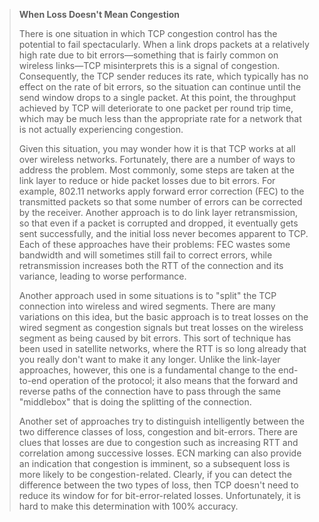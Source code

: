 <!--- [!Note|style:flat|label:When Loss Doesn't Mean Congestion|iconVisibility:hidden] --->
> **When Loss Doesn't Mean Congestion**
>
> There is one situation in which TCP congestion control has the
> potential to fail spectacularly. When a link drops packets at a
> relatively high rate due to bit errors—something that is fairly common
> on wireless links—TCP misinterprets this is a signal of congestion.
> Consequently, the TCP sender reduces its rate, which typically has no
> effect on the rate of bit errors, so the situation can continue until
> the send window drops to a single packet. At this point, the
> throughput achieved by TCP will deteriorate to one packet per round
> trip time, which may be much less than the appropriate rate for a
> network that is not actually experiencing congestion.
> 
> Given this situation, you may wonder how it is that TCP works at all
> over wireless networks. Fortunately, there are a number of ways to
> address the problem. Most commonly, some steps are taken at the link
> layer to reduce or hide packet losses due to bit errors. For example,
> 802.11 networks apply forward error correction (FEC) to the
> transmitted packets so that some number of errors can be corrected by
> the receiver. Another approach is to do link layer retransmission, so
> that even if a packet is corrupted and dropped, it eventually gets
> sent successfully, and the initial loss never becomes apparent to TCP.
> Each of these approaches have their problems: FEC wastes some
> bandwidth and will sometimes still fail to correct errors, while
> retransmission increases both the RTT of the connection and its
> variance, leading to worse performance.
> 
> Another approach used in some situations is to "split" the TCP
> connection into wireless and wired segments. There are many variations
> on this idea, but the basic approach is to treat losses on the wired
> segment as congestion signals but treat losses on the wireless segment
> as being caused by bit errors. This sort of technique has been used in
> satellite networks, where the RTT is so long already that you really
> don't want to make it any longer. Unlike the link-layer approaches,
> however, this one is a fundamental change to the end-to-end operation
> of the protocol; it also means that the forward and reverse paths of
> the connection have to pass through the same "middlebox" that is doing
> the splitting of the connection.
> 
> Another set of approaches try to distinguish intelligently between the
> two difference classes of loss, congestion and bit-errors. There are
> clues that losses are due to congestion such as increasing RTT and
> correlation among successive losses. ECN marking can also provide an
> indication that congestion is imminent, so a subsequent loss is more
> likely to be congestion-related. Clearly, if you can detect the
> difference between the two types of loss, then TCP doesn't need to
> reduce its window for for bit-error-related losses. Unfortunately, it
> is hard to make this determination with 100% accuracy.
